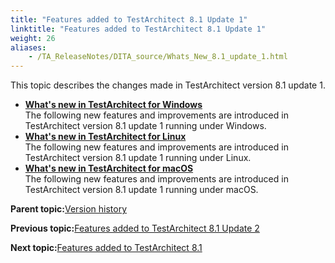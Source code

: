 ```yaml
--- 
title: "Features added to TestArchitect 8.1 Update 1"
linktitle: "Features added to TestArchitect 8.1 Update 1"
weight: 26
aliases: 
    - /TA_ReleaseNotes/DITA_source/Whats_New_8.1_update_1.html
---
```


This topic describes the changes made in TestArchitect version 8.1 update 1.

-   **[What's new in TestArchitect for Windows](/TA_ReleaseNotes/DITA_source/Whats_New_8.1_update_1_Windows.html)**  
The following new features and improvements are introduced in TestArchitect version 8.1 update 1 running under Windows.
-   **[What's new in TestArchitect for Linux](/TA_ReleaseNotes/DITA_source/Whats_New_8.1_update_1_Linux.html)**  
The following new features and improvements are introduced in TestArchitect version 8.1 update 1 running under Linux.
-   **[What's new in TestArchitect for macOS](/TA_ReleaseNotes/DITA_source/Whats_New_8.1_update_1_Mac.html)**  
The following new features and improvements are introduced in TestArchitect version 8.1 update 1 running under macOS.

**Parent topic:**[Version history](/TA_ReleaseNotes/DITA_source/Version_History.html)

**Previous topic:**[Features added to TestArchitect 8.1 Update 2](/TA_ReleaseNotes/DITA_source/Whats_New_8.1_update_2.html)

**Next topic:**[Features added to TestArchitect 8.1](/TA_ReleaseNotes/DITA_source/Whats_New_8.1.html)

